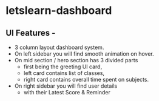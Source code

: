 # letslearn-dashboard

## UI Features - 
- 3 column layout dashboard system.
- On left sidebar you will find smooth animation on hover.
- On mid section / hero section has 3 divided parts 
  - first being the greeting UI card,
  - left card contains list of classes,
  - right card contains overall time spent on subjects.
- On right sidebar you will find user details 
  - with their Latest Score & Reminder

